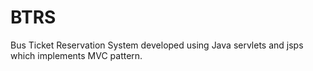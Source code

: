 # BTRS
Bus Ticket Reservation System developed using Java servlets and jsps which implements MVC pattern.


